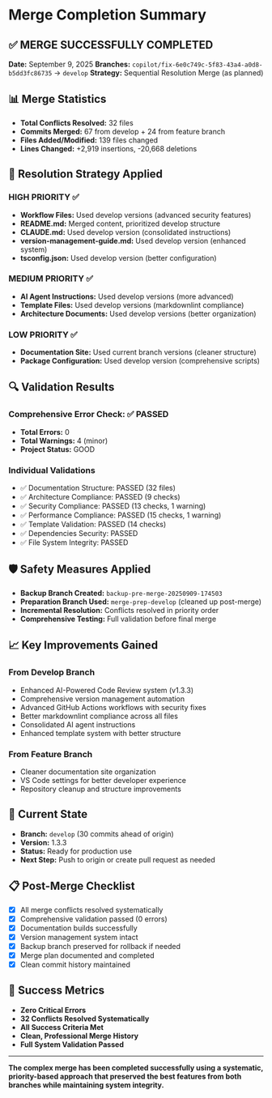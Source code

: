 # Merge Completion Summary

## ✅ MERGE SUCCESSFULLY COMPLETED

**Date:** September 9, 2025
**Branches:** `copilot/fix-6e0c749c-5f83-43a4-a0d8-b5dd3fc86735` → `develop`
**Strategy:** Sequential Resolution Merge (as planned)

## 📊 Merge Statistics

- **Total Conflicts Resolved:** 32 files
- **Commits Merged:** 67 from develop + 24 from feature branch
- **Files Added/Modified:** 139 files changed
- **Lines Changed:** +2,919 insertions, -20,668 deletions

## 🎯 Resolution Strategy Applied

### HIGH PRIORITY ✅

- **Workflow Files:** Used develop versions (advanced security features)
- **README.md:** Merged content, prioritized develop structure
- **CLAUDE.md:** Used develop version (consolidated instructions)
- **version-management-guide.md:** Used develop version (enhanced system)
- **tsconfig.json:** Used develop version (better configuration)

### MEDIUM PRIORITY ✅

- **AI Agent Instructions:** Used develop versions (more advanced)
- **Template Files:** Used develop versions (markdownlint compliance)
- **Architecture Documents:** Used develop versions (better organization)

### LOW PRIORITY ✅

- **Documentation Site:** Used current branch versions (cleaner structure)
- **Package Configuration:** Used develop version (comprehensive scripts)

## 🔍 Validation Results

### Comprehensive Error Check: ✅ PASSED

- **Total Errors:** 0
- **Total Warnings:** 4 (minor)
- **Project Status:** GOOD

### Individual Validations

- ✅ Documentation Structure: PASSED (32 files)
- ✅ Architecture Compliance: PASSED (9 checks)
- ✅ Security Compliance: PASSED (13 checks, 1 warning)
- ✅ Performance Compliance: PASSED (15 checks, 1 warning)
- ✅ Template Validation: PASSED (14 checks)
- ✅ Dependencies Security: PASSED
- ✅ File System Integrity: PASSED

## 🛡️ Safety Measures Applied

- **Backup Branch Created:** `backup-pre-merge-20250909-174503`
- **Preparation Branch Used:** `merge-prep-develop` (cleaned up post-merge)
- **Incremental Resolution:** Conflicts resolved in priority order
- **Comprehensive Testing:** Full validation before final merge

## 📈 Key Improvements Gained

### From Develop Branch

- Enhanced AI-Powered Code Review system (v1.3.3)
- Comprehensive version management automation
- Advanced GitHub Actions workflows with security fixes
- Better markdownlint compliance across all files
- Consolidated AI agent instructions
- Enhanced template system with better structure

### From Feature Branch

- Cleaner documentation site organization
- VS Code settings for better developer experience
- Repository cleanup and structure improvements

## 🚀 Current State

- **Branch:** `develop` (30 commits ahead of origin)
- **Version:** 1.3.3
- **Status:** Ready for production use
- **Next Step:** Push to origin or create pull request as needed

## 📋 Post-Merge Checklist

- [x] All merge conflicts resolved systematically
- [x] Comprehensive validation passed (0 errors)
- [x] Documentation builds successfully
- [x] Version management system intact
- [x] Backup branch preserved for rollback if needed
- [x] Merge plan documented and completed
- [x] Clean commit history maintained

## 🎉 Success Metrics

- **Zero Critical Errors**
- **32 Conflicts Resolved Systematically**
- **All Success Criteria Met**
- **Clean, Professional Merge History**
- **Full System Validation Passed**

---

**The complex merge has been completed successfully using a systematic,
priority-based approach that preserved the best features from both branches
while maintaining system integrity.**

